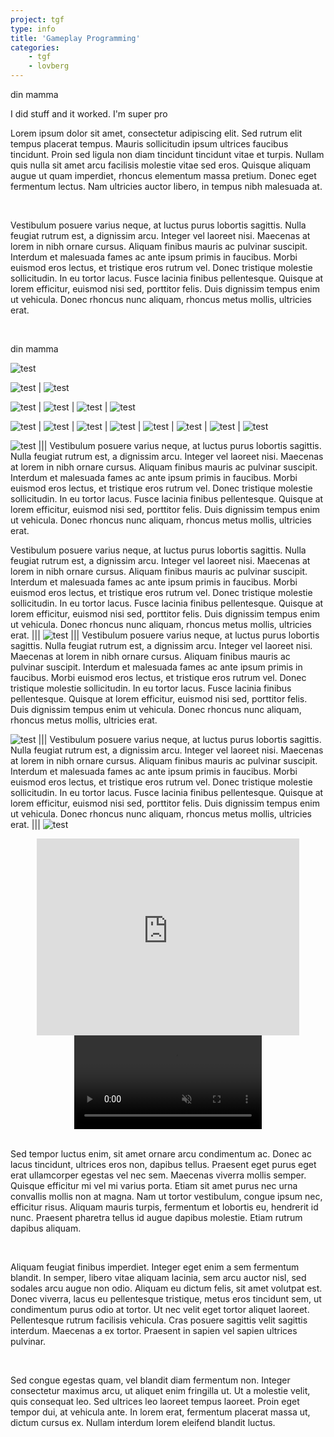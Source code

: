 ```yaml
---
project: tgf
type: info
title: 'Gameplay Programming'
categories: 
    - tgf
    - lovberg
---
```

din mamma 

I did stuff and it worked. I'm super pro

Lorem ipsum dolor sit amet, consectetur adipiscing elit. Sed rutrum elit tempus placerat tempus. Mauris sollicitudin ipsum ultrices faucibus tincidunt. Proin sed ligula non diam tincidunt tincidunt vitae et turpis. Nullam quis nulla sit amet arcu facilisis molestie vitae sed eros. Quisque aliquam augue ut quam imperdiet, rhoncus elementum massa pretium. Donec eget fermentum lectus. Nam ultricies auctor libero, in tempus nibh malesuada at.

<br>

Vestibulum posuere varius neque, at luctus purus lobortis sagittis. Nulla feugiat rutrum est, a dignissim arcu. Integer vel laoreet nisi. Maecenas at lorem in nibh ornare cursus. Aliquam finibus mauris ac pulvinar suscipit. Interdum et malesuada fames ac ante ipsum primis in faucibus. Morbi euismod eros lectus, et tristique eros rutrum vel. Donec tristique molestie sollicitudin. In eu tortor lacus. Fusce lacinia finibus pellentesque. Quisque at lorem efficitur, euismod nisi sed, porttitor felis. Duis dignissim tempus enim ut vehicula. Donec rhoncus nunc aliquam, rhoncus metus mollis, ultricies erat.

<br>

din mamma

![test](https://static.pexels.com/photos/36764/marguerite-daisy-beautiful-beauty.jpg)

![test](https://static.pexels.com/photos/36764/marguerite-daisy-beautiful-beauty.jpg) | ![test](https://static.pexels.com/photos/36764/marguerite-daisy-beautiful-beauty.jpg)

![test](https://static.pexels.com/photos/36764/marguerite-daisy-beautiful-beauty.jpg) | ![test](https://static.pexels.com/photos/36764/marguerite-daisy-beautiful-beauty.jpg) | ![test](https://static.pexels.com/photos/36764/marguerite-daisy-beautiful-beauty.jpg) | ![test](https://static.pexels.com/photos/36764/marguerite-daisy-beautiful-beauty.jpg)

![test](https://static.pexels.com/photos/36764/marguerite-daisy-beautiful-beauty.jpg) | ![test](https://static.pexels.com/photos/36764/marguerite-daisy-beautiful-beauty.jpg) | ![test](https://static.pexels.com/photos/36764/marguerite-daisy-beautiful-beauty.jpg) | ![test](https://static.pexels.com/photos/36764/marguerite-daisy-beautiful-beauty.jpg) | ![test](https://static.pexels.com/photos/36764/marguerite-daisy-beautiful-beauty.jpg) | ![test](https://static.pexels.com/photos/36764/marguerite-daisy-beautiful-beauty.jpg) | ![test](https://static.pexels.com/photos/36764/marguerite-daisy-beautiful-beauty.jpg) | ![test](https://static.pexels.com/photos/36764/marguerite-daisy-beautiful-beauty.jpg)

![test](https://static.pexels.com/photos/36764/marguerite-daisy-beautiful-beauty.jpg) ||| Vestibulum posuere varius neque, at luctus purus lobortis sagittis. Nulla feugiat rutrum est, a dignissim arcu. Integer vel laoreet nisi. Maecenas at lorem in nibh ornare cursus. Aliquam finibus mauris ac pulvinar suscipit. Interdum et malesuada fames ac ante ipsum primis in faucibus. Morbi euismod eros lectus, et tristique eros rutrum vel. Donec tristique molestie sollicitudin. In eu tortor lacus. Fusce lacinia finibus pellentesque. Quisque at lorem efficitur, euismod nisi sed, porttitor felis. Duis dignissim tempus enim ut vehicula. Donec rhoncus nunc aliquam, rhoncus metus mollis, ultricies erat.

Vestibulum posuere varius neque, at luctus purus lobortis sagittis. Nulla feugiat rutrum est, a dignissim arcu. Integer vel laoreet nisi. Maecenas at lorem in nibh ornare cursus. Aliquam finibus mauris ac pulvinar suscipit. Interdum et malesuada fames ac ante ipsum primis in faucibus. Morbi euismod eros lectus, et tristique eros rutrum vel. Donec tristique molestie sollicitudin. In eu tortor lacus. Fusce lacinia finibus pellentesque. Quisque at lorem efficitur, euismod nisi sed, porttitor felis. Duis dignissim tempus enim ut vehicula. Donec rhoncus nunc aliquam, rhoncus metus mollis, ultricies erat. ||| ![test](https://static.pexels.com/photos/36764/marguerite-daisy-beautiful-beauty.jpg) ||| Vestibulum posuere varius neque, at luctus purus lobortis sagittis. Nulla feugiat rutrum est, a dignissim arcu. Integer vel laoreet nisi. Maecenas at lorem in nibh ornare cursus. Aliquam finibus mauris ac pulvinar suscipit. Interdum et malesuada fames ac ante ipsum primis in faucibus. Morbi euismod eros lectus, et tristique eros rutrum vel. Donec tristique molestie sollicitudin. In eu tortor lacus. Fusce lacinia finibus pellentesque. Quisque at lorem efficitur, euismod nisi sed, porttitor felis. Duis dignissim tempus enim ut vehicula. Donec rhoncus nunc aliquam, rhoncus metus mollis, ultricies erat.

![test](https://static.pexels.com/photos/36764/marguerite-daisy-beautiful-beauty.jpg) ||| Vestibulum posuere varius neque, at luctus purus lobortis sagittis. Nulla feugiat rutrum est, a dignissim arcu. Integer vel laoreet nisi. Maecenas at lorem in nibh ornare cursus. Aliquam finibus mauris ac pulvinar suscipit. Interdum et malesuada fames ac ante ipsum primis in faucibus. Morbi euismod eros lectus, et tristique eros rutrum vel. Donec tristique molestie sollicitudin. In eu tortor lacus. Fusce lacinia finibus pellentesque. Quisque at lorem efficitur, euismod nisi sed, porttitor felis. Duis dignissim tempus enim ut vehicula. Donec rhoncus nunc aliquam, rhoncus metus mollis, ultricies erat. ||| ![test](https://static.pexels.com/photos/36764/marguerite-daisy-beautiful-beauty.jpg)


<center> 
<iframe width="420" height="315" src="http://www.youtube.com/embed/dQw4w9WgXcQ" frameborder="0" allowfullscreen></iframe>
</center>

<center>
<video autoplay="autoplay" loop="loop" width="auto" height="auto" muted> 
<source src="{{baseurl}}/vid/videoplayback.mp4" type="video/mp4" /> 
</video>

</center>


<br>

Sed tempor luctus enim, sit amet ornare arcu condimentum ac. Donec ac lacus tincidunt, ultrices eros non, dapibus tellus. Praesent eget purus eget erat ullamcorper egestas vel nec sem. Maecenas viverra mollis semper. Quisque efficitur mi vel mi varius porta. Etiam sit amet purus nec urna convallis mollis non at magna. Nam ut tortor vestibulum, congue ipsum nec, efficitur risus. Aliquam mauris turpis, fermentum et lobortis eu, hendrerit id nunc. Praesent pharetra tellus id augue dapibus molestie. Etiam rutrum dapibus aliquam.

<br>

Aliquam feugiat finibus imperdiet. Integer eget enim a sem fermentum blandit. In semper, libero vitae aliquam lacinia, sem arcu auctor nisl, sed sodales arcu augue non odio. Aliquam eu dictum felis, sit amet volutpat est. Donec viverra, lacus eu pellentesque tristique, metus eros tincidunt sem, ut condimentum purus odio at tortor. Ut nec velit eget tortor aliquet laoreet. Pellentesque rutrum facilisis vehicula. Cras posuere sagittis velit sagittis interdum. Maecenas a ex tortor. Praesent in sapien vel sapien ultrices pulvinar.

<br>

Sed congue egestas quam, vel blandit diam fermentum non. Integer consectetur maximus arcu, ut aliquet enim fringilla ut. Ut a molestie velit, quis consequat leo. Sed ultrices leo laoreet tempus laoreet. Proin eget tempor dui, at vehicula ante. In lorem erat, fermentum placerat massa ut, dictum cursus ex. Nullam interdum lorem eleifend blandit luctus.
